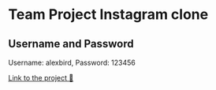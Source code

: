 # Team Project Instagram clone

## Username and Password
Username: alexbird,
Password: 123456

<a href='https://abb-instagram-clone.netlify.app'>Link to the project 🚀</a>
